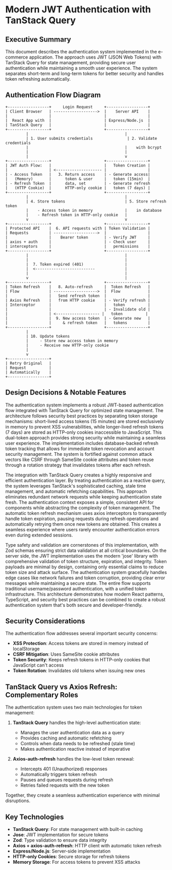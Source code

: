 # Modern JWT Authentication with TanStack Query

## Executive Summary

This document describes the authentication system implemented in the e-commerce application. The approach uses JWT (JSON Web Tokens) with TanStack Query for state management, providing secure user authentication while maintaining a smooth user experience. The system separates short-term and long-term tokens for better security and handles token refreshing automatically.

## Authentication Flow Diagram

```
+------------------+     Login Request     +------------------+
| Client Browser   | ------------------->  |    Server API    |
|                  |                       |                  |
|  React App with  |                       | Express/Node.js  |
| TanStack Query   |                       |                  |
+------------------+                       +------------------+
         |                                          |
         | 1. User submits credentials               | 2. Validate credentials
         |                                          |    with bcrypt
         |                                          |
         |                                          v
+------------------+                       +------------------+
| JWT Auth Flow:   |                       |   Token Creation |
|                  | <-------------------- |                  |
| - Access Token   |   3. Return access    | - Generate access|
|   (Memory)       |      token & user     |   token (15min)  |
| - Refresh Token  |      data, set        | - Generate refresh
|   (HTTP Cookie)  |      HTTP-only cookie |   token (7 days) |
+------------------+                       +------------------+
         |                                          |
         | 4. Store tokens                          | 5. Store refresh token
         |    - Access token in memory              |    in database
         |    - Refresh token in HTTP-only cookie   |
         v                                          v
+------------------+                       +------------------+
| Protected API    |  6. API requests with | Token Validation |
| Requests         | ------------------->  |                  |
|                  |    Bearer token       | - Verify JWT     |
| axios + auth     |                       | - Check user     |
| interceptors     |                       |   permissions    |
+------------------+                       +------------------+
         |                                          |
         |                                          |
         |  7. Token expired (401)                  |
         |  <--------------------------             |
         |                                          |
         v                                          |
+------------------+                       +------------------+
| Token Refresh    |   8. Auto-refresh     |  Token Refresh   |
| Flow             | ------------------->  |  Flow            |
|                  |   Send refresh token  |                  |
| Axios Refresh    |   from HTTP cookie    | - Verify refresh |
| Interceptor      |                       |   token          |
|                  |                       | - Invalidate old |
|                  | <------------------- |   token          |
|                  |  9. New access token  | - Generate new   |
|                  |     & refresh token   |   tokens         |
+------------------+                       +------------------+
         |
         | 10. Update tokens
         |     - Store new access token in memory
         |     - Receive new HTTP-only cookie
         |
         v
+------------------+
| Retry Original   |
| Request          |
| Automatically    |
+------------------+
```

## Design Decisions & Notable Features

The authentication system implements a robust JWT-based authentication flow integrated with TanStack Query for optimized state management. The architecture follows security best practices by separating token storage mechanisms: short-lived access tokens (15 minutes) are stored exclusively in memory to prevent XSS vulnerabilities, while longer-lived refresh tokens (7 days) are stored as HTTP-only cookies inaccessible to JavaScript. This dual-token approach provides strong security while maintaining a seamless user experience. The implementation includes database-backed refresh token tracking that allows for immediate token revocation and account security management. The system is fortified against common attack vectors like CSRF through SameSite cookie attributes and token reuse through a rotation strategy that invalidates tokens after each refresh.

The integration with TanStack Query creates a highly responsive and efficient authentication layer. By treating authentication as a reactive query, the system leverages TanStack's sophisticated caching, stale time management, and automatic refetching capabilities. This approach eliminates redundant network requests while keeping authentication state fresh. The authentication context exposes a simple, consistent API for components while abstracting the complexity of token management. The automatic token refresh mechanism uses axios interceptors to transparently handle token expiration, pausing requests during refresh operations and automatically retrying them once new tokens are obtained. This creates a seamless experience where users rarely encounter authentication errors even during extended sessions.

Type safety and validation are cornerstones of this implementation, with Zod schemas ensuring strict data validation at all critical boundaries. On the server side, the JWT implementation uses the modern 'jose' library with comprehensive validation of token structure, expiration, and integrity. Token payloads are minimal by design, containing only essential claims to reduce token size and attack surface. The authentication system gracefully handles edge cases like network failures and token corruption, providing clear error messages while maintaining a secure state. The entire flow supports traditional username/password authentication, with a unified token infrastructure. This architecture demonstrates how modern React patterns, TypeScript, and security best practices can be combined to create a robust authentication system that's both secure and developer-friendly.

## Security Considerations

The authentication flow addresses several important security concerns:

- **XSS Protection**: Access tokens are stored in memory instead of localStorage
- **CSRF Mitigation**: Uses SameSite cookie attributes
- **Token Security**: Keeps refresh tokens in HTTP-only cookies that JavaScript can't access
- **Token Rotation**: Invalidates old tokens when issuing new ones

## TanStack Query vs Axios Refresh: Complementary Roles

The authentication system uses two main technologies for token management:

1. **TanStack Query** handles the high-level authentication state:

   - Manages the user authentication data as a query
   - Provides caching and automatic refetching
   - Controls when data needs to be refreshed (stale time)
   - Makes authentication reactive instead of imperative

2. **Axios-auth-refresh** handles the low-level token renewal:
   - Intercepts 401 (Unauthorized) responses
   - Automatically triggers token refresh
   - Pauses and queues requests during refresh
   - Retries failed requests with the new token

Together, they create a seamless authentication experience with minimal disruptions.

## Key Technologies

- **TanStack Query**: For state management with built-in caching
- **Jose**: JWT implementation for secure tokens
- **Zod**: Type validation to ensure data integrity
- **Axios + axios-auth-refresh**: HTTP client with automatic token refresh
- **Express/Node.js**: Server-side implementation
- **HTTP-only Cookies**: Secure storage for refresh tokens
- **Memory Storage**: For access tokens to prevent XSS attacks
